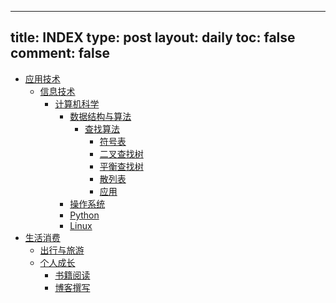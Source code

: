 ---
title: INDEX
type: post
layout: daily
toc: false
comment: false
------
- [应用技术](/gknows/应用技术)
  - [信息技术](/gknows/信息技术)
    - [计算机科学](/gknows/计算机科学)
      - [数据结构与算法](/gknows/数据结构与算法)
        - [查找算法](/gknows/查找算法)
          - [符号表](/gknows/符号表)
          - [二叉查找树](/gknows/二叉查找树)
          - [平衡查找树](/gknows/平衡查找树)
          - [散列表](/gknows/散列表)
          - [应用](/gknows/应用)
      - [操作系统](/gknows/操作系统)
      - [Python](/gknows/python)
      - [Linux](/gknows/linux)
- [生活消费](/gknows/生活消费)
  - [出行与旅游](/gknows/出行与旅游)
  - [个人成长](/gknows/个人成长)
    - [书籍阅读](/gknows/书籍阅读)
    - [博客撰写](/gknows/博客撰写)
